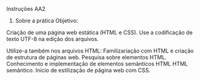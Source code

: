 Instruções AA2
1. Sobre a prática
Objetivo:

Criação de uma página web estática (HTML e CSS).
Use a codificação de texto UTF-8 na edição dos arquivos.

Utilize-a também nos arquivos HTML:
<meta charset="UTF-8">
Familizariação com HTML e criação de estrutura de páginas web.
Pesquisa sobre elementos HTML.
Conhecimento e implementação de elementos semânticos HTML
HTML semântico.
Início de estilização de página web com CSS.
